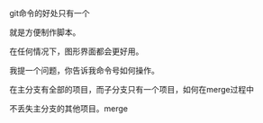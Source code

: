 git命令的好处只有一个

就是方便制作脚本。

在任何情况下，图形界面都会更好用。

我提一个问题，你告诉我命令号如何操作。

在主分支有全部的项目，而子分支只有一个项目，如何在merge过程中

不丢失主分支的其他项目。merge